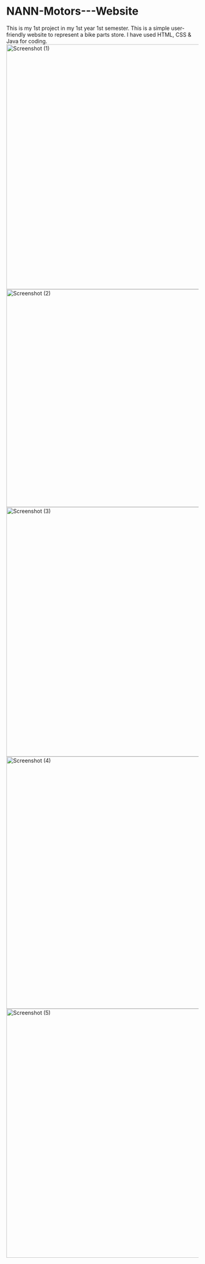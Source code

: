 # NANN-Motors---Website
This is my 1st project in my 1st year 1st semester. This is a simple user-friendly website to represent a bike parts store. I have used HTML, CSS &amp; Java for coding.
<img width="1349" height="642" alt="Screenshot (1)" src="https://github.com/user-attachments/assets/26fe59d4-0207-4b43-91ef-452117aa828b" />
<img width="1366" height="571" alt="Screenshot (2)" src="https://github.com/user-attachments/assets/37e819cc-d6ce-4044-bab9-38ecafb324ed" />
<img width="768" height="654" alt="Screenshot (3)" src="https://github.com/user-attachments/assets/49272969-dddb-4dcd-a3f1-c0b1c3819ccb" />
<img width="1366" height="661" alt="Screenshot (4)" src="https://github.com/user-attachments/assets/3bc470e6-278b-4eb0-af8e-a6d8eb945b97" />
<img width="1346" height="653" alt="Screenshot (5)" src="https://github.com/user-attachments/assets/cddb90bc-485a-416e-a29d-f59c611758b4" />
